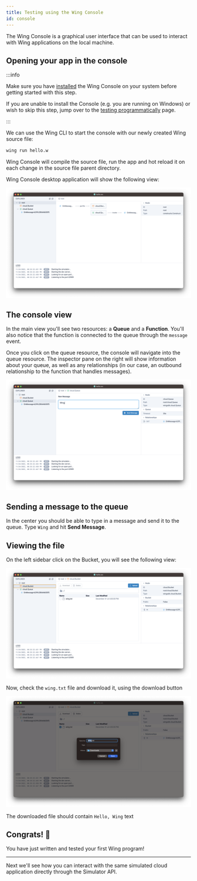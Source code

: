 ```yaml
---
title: Testing using the Wing Console
id: console
---
```


The Wing Console is a graphical user interface that can be used to interact with
Wing applications on the local machine.

## Opening your app in the console

:::info

Make sure you have [installed](./installation#wing-console) the Wing Console on your system
before getting started with this step.

If you are unable to install the Console (e.g. you are running on Windows) or wish to skip
this step, jump over to the [testing programmatically](./simulator) page.

:::

We can use the Wing CLI to start the console with our newly created Wing source file:

```sh
wing run hello.w
```

Wing Console will compile the source file, run the app and hot reload it on each change in the source file parent directory.

Wing Console desktop application will show the following view:

![](./console-app.png)

## The console view

In the main view you'll see two resources: a **Queue** and a **Function**.
You'll also notice that the function is connected to the queue through the
`message` event.

Once you click on the queue resource, the console will navigate into the queue
resource. The inspector pane on the right will show information about your
queue, as well as any relationships (in our case, an outbound relationship to
the function that handles messages).

![](./console-queue.png)

## Sending a message to the queue

In the center you should be able to type in a message and send it to the queue.
Type `Wing` and hit **Send Message**.

## Viewing the file

On the left sidebar click on the Bucket, you will see the following view:

![](./console-bucket-1.png)

Now, check the `wing.txt` file and download it, using the download button

![](./console-bucket-2.png)

The downloaded file should contain `Hello, Wing` text

## Congrats! :clap:

You have just written and tested your first Wing program!

---

Next we'll see how you can interact with the same simulated cloud application
directly through the Simulator API.
